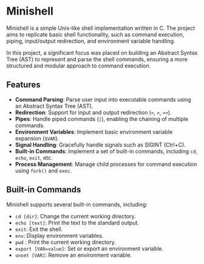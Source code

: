 # Minishell

Minishell is a simple Unix-like shell implementation written in C. The project aims to replicate basic shell functionality, such as command execution, piping, input/output redirection, and environment variable handling. 

In this project, a significant focus was placed on building an Abstract Syntax Tree (AST) to represent and parse the shell commands, ensuring a more structured and modular approach to command execution.

## Features

- **Command Parsing**: Parse user input into executable commands using an Abstract Syntax Tree (AST).
- **Redirection**: Support for input and output redirection (`<`, `>`, `>>`).
- **Pipes**: Handle piped commands (`|`), enabling the chaining of multiple commands.
- **Environment Variables**: Implement basic environment variable expansion (`$VAR`).
- **Signal Handling**: Gracefully handle signals such as SIGINT (Ctrl+C).
- **Built-in Commands**: Implement a set of built-in commands, including `cd`, `echo`, `exit`, etc.
- **Process Management**: Manage child processes for command execution using `fork()` and `exec`.

## Built-in Commands

Minishell supports several built-in commands, including:

- `cd [dir]`: Change the current working directory.
- `echo [text]`: Print the text to the standard output.
- `exit`: Exit the shell.
- `env`: Display environment variables.
- `pwd` : Print the current working directory.
- `export [VAR=value]`: Set or export an environment variable.
- `unset [VAR]`: Remove an environment variable.
